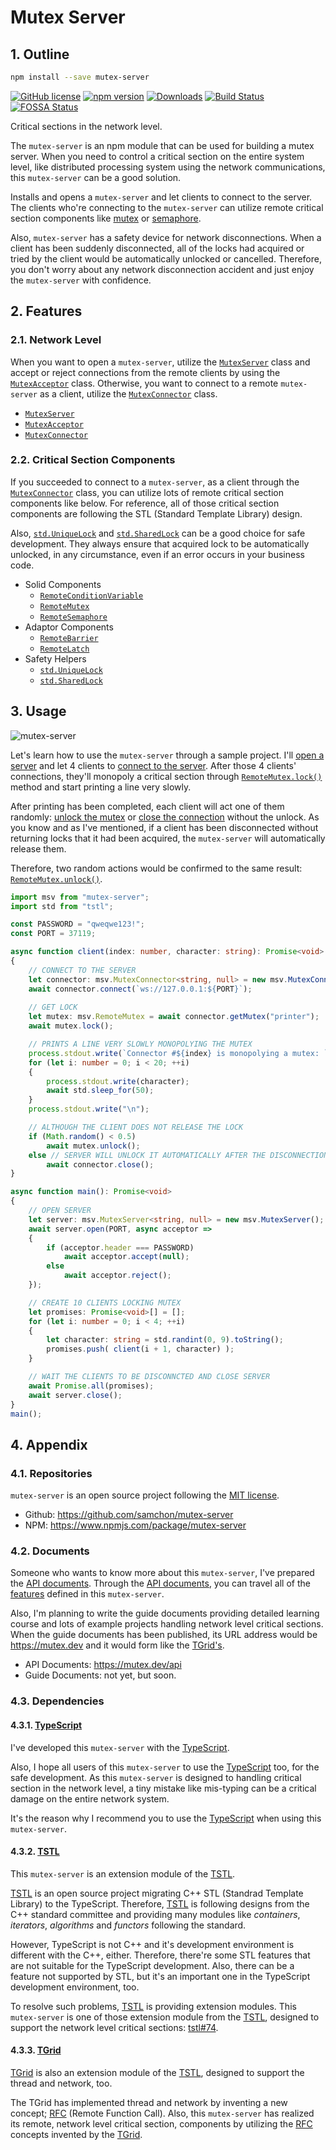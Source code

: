 # Mutex Server
## 1. Outline
```bash
npm install --save mutex-server
```

[![GitHub license](https://img.shields.io/badge/license-MIT-blue.svg)](https://github.com/samchon/mutex-server/blob/master/LICENSE)
[![npm version](https://badge.fury.io/js/mutex-server.svg)](https://www.npmjs.com/package/mutex-server)
[![Downloads](https://img.shields.io/npm/dm/mutex-server.svg)](https://www.npmjs.com/package/mutex-server)
[![Build Status](https://github.com/samchon/mutex-server/workflows/build/badge.svg)](https://github.com/samchon/mutex-server/actions?query=workflow%3Abuild)
[![FOSSA Status](https://app.fossa.com/api/projects/git%2Bgithub.com%2Fsamchon%2Fmutex-server.svg?type=shield)](https://app.fossa.com/projects/git%2Bgithub.com%2Fsamchon%2Fmutex-server?ref=badge_shield)

Critical sections in the network level.

The `mutex-server` is an npm module that can be used for building a mutex server. When you need to control a critical section on the entire system level, like distributed processing system using the network communications, this `mutex-server` can be a good solution.

Installs and opens a `mutex-server` and let clients to connect to the server. The clients who're connecting to the `mutex-server` can utilize remote critical section components like [mutex](https://mutex.dev/api/classes/msv.remotemutex.html) or [semaphore](https://mutex.dev/api/classes/msv.remotesemaphore.html).

Also, `mutex-server` has a safety device for network disconnections. When a client has been suddenly disconnected, all of the locks had acquired or tried by the client would be automatically unlocked or cancelled. Therefore, you don't worry about any network disconnection accident and just enjoy the `mutex-server` with confidence.




## 2. Features
### 2.1. Network Level
When you want to open a `mutex-server`, utilize the [`MutexServer`](https://mutex.dev/api/classes/msv.mutexserver.html) class and accept or reject connections from the remote clients by using the [`MutexAcceptor`](https://mutex.dev/api/classes/msv.mutexacceptor.html) class. Otherwise, you want to connect to a remote `mutex-server` as a client, utilize the [`MutexConnector`](https://mutex.dev/api/classes/msv.mutexconnector.html) class.

  - [`MutexServer`](https://mutex.dev/api/classes/msv.mutexserver.html)
  - [`MutexAcceptor`](https://mutex.dev/api/classes/msv.mutexacceptor.html)
  - [`MutexConnector`](https://mutex.dev/api/classes/msv.mutexconnector.html)

### 2.2. Critical Section Components
If you succeeded to connect to a `mutex-server`, as a client through the [`MutexConnector`](https://mutex.dev/api/classes/msv.mutexconnector.html) class, you can utilize lots of remote critical section components like below. For reference, all of those critical section components are following the STL (Standard Template Library) design.

Also, [`std.UniqueLock`](https://mutex.dev/api/classes/std.uniquelock.html) and [`std.SharedLock`](https://mutex.dev/api/classes/std.sharedlock.html) can be a good choice for safe development. They always ensure that acquired lock to be automatically unlocked, in any circumstance, even if an error occurs in your business code.

  - Solid Components
    - [`RemoteConditionVariable`](https://mutex.dev/api/classes/msv.remoteconditionvariable.html)
    - [`RemoteMutex`](https://mutex.dev/api/classes/msv.remotemutex.html)
    - [`RemoteSemaphore`](https://mutex.dev/api/classes/msv.remotesemaphore.html)
  - Adaptor Components
    - [`RemoteBarrier`](https://mutex.dev/api/classes/msv.remotebarrier.html)
    - [`RemoteLatch`](https://mutex.dev/api/classes/msv.remotelatch.html)
  - Safety Helpers
    - [`std.UniqueLock`](https://mutex.dev/api/classes/std.uniquelock.html)
    - [`std.SharedLock`](https://mutex.dev/api/classes/std.sharedlock.html)




## 3. Usage
![mutex-server](https://user-images.githubusercontent.com/13158709/86332593-b285b200-bc85-11ea-8a2e-cbe30284d053.gif)

Let's learn how to use the `mutex-server` through a sample project. I'll [open a server](https://mutex.dev/api/classes/msv.mutexserver.html#open) and let
4 clients to [connect to the server](https://mutex.dev/api/classes/msv.mutexconnector.html#connect). After those 4 clients' connections, they'll monopoly a critical section through [`RemoteMutex.lock()`](https://mutex.dev/api/classes/msv.remotemutex.html#lock) method and start printing a line very slowly.

After printing has been completed, each client will act one of them randomly: [unlock the mutex](https://mutex.dev/api/classes/msv.remotemutex.html#unlock) or [close the connection](https://mutex.dev/api/classes/msv.mutexconnector.html#close) without the unlock. As you know and as I've mentioned, if a client has been disconnected without returning locks that it had been acquired, the `mutex-server` will automatically release them. 

Therefore, two random actions would be confirmed to the same result: [`RemoteMutex.unlock()`](https://mutex.dev/api/classes/msv.remotemutex.html#unlock).

```typescript
import msv from "mutex-server";
import std from "tstl";

const PASSWORD = "qweqwe123!";
const PORT = 37119;

async function client(index: number, character: string): Promise<void>
{
    // CONNECT TO THE SERVER
    let connector: msv.MutexConnector<string, null> = new msv.MutexConnector(PASSWORD, null);
    await connector.connect(`ws://127.0.0.1:${PORT}`);
    
    // GET LOCK
    let mutex: msv.RemoteMutex = await connector.getMutex("printer");
    await mutex.lock();

    // PRINTS A LINE VERY SLOWLY MONOPOLYING THE MUTEX
    process.stdout.write(`Connector #${index} is monopolying a mutex: `);
    for (let i: number = 0; i < 20; ++i)
    {
        process.stdout.write(character);
        await std.sleep_for(50);
    }
    process.stdout.write("\n");

    // ALTHOUGH THE CLIENT DOES NOT RELEASE THE LOCK
    if (Math.random() < 0.5)
        await mutex.unlock();
    else // SERVER WILL UNLOCK IT AUTOMATICALLY AFTER THE DISCONNECTION
        await connector.close();
}

async function main(): Promise<void>
{
    // OPEN SERVER
    let server: msv.MutexServer<string, null> = new msv.MutexServer();
    await server.open(PORT, async acceptor =>
    {
        if (acceptor.header === PASSWORD)
            await acceptor.accept(null);
        else
            await acceptor.reject();
    });

    // CREATE 10 CLIENTS LOCKING MUTEX
    let promises: Promise<void>[] = [];
    for (let i: number = 0; i < 4; ++i)
    {
        let character: string = std.randint(0, 9).toString();
        promises.push( client(i + 1, character) );
    }

    // WAIT THE CLIENTS TO BE DISCONNCTED AND CLOSE SERVER
    await Promise.all(promises);
    await server.close();
}
main();
```




## 4. Appendix
### 4.1. Repositories
`mutex-server` is an open source project following the [MIT license](https://github.com/samchon/mutex-server/blob/master/LICENSE).

  - Github: https://github.com/samchon/mutex-server
  - NPM: https://www.npmjs.com/package/mutex-server

### 4.2. Documents
Someone who wants to know more about this `mutex-server`, I've prepared the [API documents](https://mutex.dev/api). Through the [API documents](https://mutex.dev/api), you can travel all of the [features](#2-features) defined in this `mutex-server`.

Also, I'm planning to write the guide documents providing detailed learning course and lots of example projects handling network level critical sections. When the guide documents has been published, its URL address would be https://mutex.dev and it would form like the [TGrid's](https://tgrid.com).

  - API Documents: https://mutex.dev/api
  - Guide Documents: not yet, but soon.

### 4.3. Dependencies
#### 4.3.1. [TypeScript](https://github.com/microsoft/typescript)
I've developed this `mutex-server` with the [TypeScript](https://github.com/microsoft/typescript).

Also, I hope all users of this `mutex-server` to use the [TypeScript](https://github.com/microsoft/typescript) too, for the safe development. As this `mutex-server` is designed to handling critical section in the network level, a tiny mistake like mis-typing can be a critical damage on the entire network system. 

It's the reason why I recommend you to use the [TypeScript](https://github.com/microsoft/typescript) when using this `mutex-server`.

#### 4.3.2. [TSTL](https://github.com/samchon/tstl)
This `mutex-server` is an extension module of the [TSTL](https://github.com/samchon/tstl).

[TSTL](https://github.com/samchon/tstl) is an open source project migrating C++ STL (Standrad Template Library) to the TypeScript. Therefore, [TSTL](https://github.com/samchon/tstl) is following designs from the C++ standard committee and providing many modules like *containers*, *iterators*, *algorithms* and *functors* following the standard.

However, TypeScript is not C++ and it's development environment is different with the C++, either. Therefore, there're some STL features that are not suitable for the TypeScript development. Also, there can be a feature not supported by STL, but it's an important one in the TypeScript development environment, too.

To resolve such problems, [TSTL](https://github.com/samchon/tstl) is providing extension modules. This `mutex-server` is one of those extension module from the [TSTL](https://github.com/samchon/tstl), designed to support the network level critical sections: [tstl#74](https://github.com/samchon/tstl/issues/74).

#### 4.3.3. [TGrid](https://github.com/samchon/tgrid)
[TGrid](https://github.com/samchon/tgrid) is also an extension module of the [TSTL](https://github.com/samchon/tstl), designed to support the thread and network, too.

The TGrid has implemented thread and network by inventing a new concept; [RFC](https://github.com/samchon/tgrid#13-remote-function-call) (Remote Function Call). Also, this `mutex-server` has realized its remote, network level critical section, components by utilizing the [RFC](https://github.com/samchon/tgrid#13-remote-function-call) concepts invented by the [TGrid](https://github.com/samchon/tgrid).